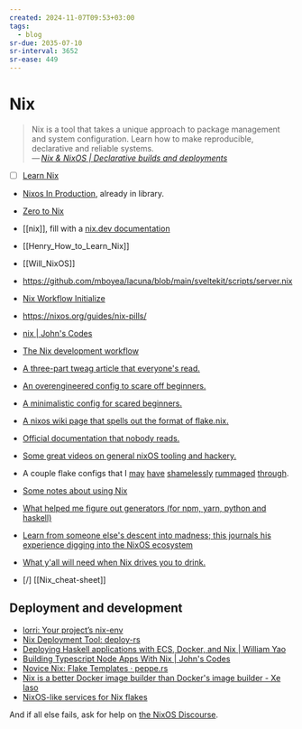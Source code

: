 ```yaml
---
created: 2024-11-07T09:53+03:00
tags:
  - blog
sr-due: 2035-07-10
sr-interval: 3652
sr-ease: 449
---
```


# Nix

> Nix is a tool that takes a unique approach to package management and system
> configuration. Learn how to make reproducible, declarative and reliable
> systems.\
> — <cite>[Nix & NixOS | Declarative builds and deployments](https://nixos.org/)</cite>

- [ ] [Learn Nix](https://nixos.org/learn/)
- [Nixos In Production](https://leanpub.com/nixos-in-production), already in
  library.
- [Zero to Nix](https://zero-to-nix.com)
- [[nix]], fill with a [nix.dev documentation](https://nix.dev/)
- [[Henry_How_to_Learn_Nix]]
- [[Will_NixOS]]

- https://github.com/mboyea/lacuna/blob/main/sveltekit/scripts/server.nix
- [Nix Workflow Initialize](https://ayats.org/blog/nix-workflow/)
- https://nixos.org/guides/nix-pills/
- [nix | John's Codes](https://johns.codes/tags/nix)
- [The Nix development workflow](https://ayats.org/blog/nix-workflow)

- [A three-part tweag article that everyone's read.](https://www.tweag.io/blog/2020-05-25-flakes/)
- [An overengineered config to scare off beginners.](https://github.com/divnix/devos)
- [A minimalistic config for scared beginners.](https://github.com/colemickens/nixos-flake-example)
- [A nixos wiki page that spells out the format of flake.nix.](https://wiki.nixos.org/wiki/Flakes)
- [Official documentation that nobody reads.](https://nixos.org/learn.html)
- [Some great videos on general nixOS tooling and hackery.](https://www.youtube.com/channel/UC-cY3DcYladGdFQWIKL90SQ)
- A couple flake configs that I [may](https://github.com/LEXUGE/nixos)
  [have](https://github.com/bqv/nixrc)
  [shamelessly](https://git.sr.ht/~dunklecat/nixos-config/tree)
  [rummaged](https://github.com/utdemir/dotfiles)
  [through](https://github.com/purcell/dotfiles).
- [Some notes about using Nix](https://github.com/justinwoo/nix-shorts)
- [What helped me figure out generators (for npm, yarn, python and haskell)](https://myme.no/posts/2020-01-26-nixos-for-development.html)
- [Learn from someone else's descent into madness; this journals his experience digging into the NixOS ecosystem](https://www.ianthehenry.com/posts/how-to-learn-nix/introduction/)
- [What y'all will need when Nix drives you to drink.](https://www.youtube.com/watch?v=Eni9PPPPBpg)
- [/] [[Nix_cheat-sheet]]

## Deployment and development

- [lorri: Your project’s nix-env](https://github.com/nix-community/lorri)
- [Nix Deployment Tool: deploy-rs](https://serokell.io/blog/deploy-rs)
- [Deploying Haskell applications with ECS, Docker, and Nix | William Yao](https://williamyaoh.com/posts/2019-04-09-deploying-haskell-with-ecs-and-nix.html)
- [Building Typescript Node Apps With Nix | John's Codes](https://johns.codes/blog/building-typescript-node-apps-with-nix)
- [Novice Nix: Flake Templates · peppe.rs](https://oppi.li/posts/novice_nix:_flake_templates/)
- [Nix is a better Docker image builder than Docker's image builder - Xe Iaso](https://xeiaso.net/talks/2024/nix-docker-build/)
- [NixOS-like services for Nix flakes](https://github.com/juspay/services-flake)

And if all else fails, ask for help on
[the NixOS Discourse](https://discourse.nixos.org).
